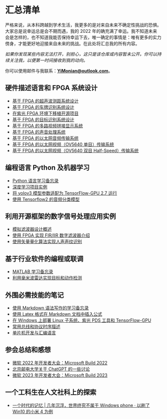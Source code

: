 # 汇总清单

严格来说，从本科跨越到学术生活，我更多的是对来自未来不确定性挑战的恐惧。大家总是说幸运总是会不期而遇，我的 2022 年的确充满了幸运。我不知道未来会是怎样的，也不知道我能否保持幸运下去，唯一确定的事情是：唯有更多的实力傍身，才能更好地迎接来自未来的挑战。在此处将汇总我的所有内容。

*如果你发现某些内容无法打开，别担心，这只是该仓库或内容暂未公开。你可以持续关注我，以便第一时间接收到我的动向。*

你可以使用邮件与我联系：**YiMonian@outlook.com**。

## 硬件描述语言和 FPGA 系统设计

  * [基于 FPGA 的超声波测距系统设计](https://github.com/MongooseOrion/UltraSonic-Design_based-on-FPGA)
  * [基于 FPGA 的车牌识别系统设计](https://github.com/MongooseOrion/FPGA-License-Plate-Recognition)
  * [在紫光 FPGA 环境下移植开源项目](https://github.com/MongooseOrion/Senses/blob/main/document/remake_for_pango.md)
  * [基于 FPGA 的目标识别系统设计](https://github.com/MongooseOrion/FPGA-Image-Recognition)
  * [基于 FPGA 的多路视频拼接显示系统](https://github.com/MongooseOrion/Multi-channel-video-splicing)
  * [基于 FPGA 的声音处理系统](https://github.com/MongooseOrion/FPGA_Audio_Noise_Gate)
  * [基于 FPGA 的以太网音频传输系统](https://github.com/MongooseOrion/FPGA_atoms/tree/master/system_project/audio_ethernet_trans)
  * [基于 FPGA 的以太网视频（OV5640 单目）传输系统](https://github.com/MongooseOrion/FPGA_atoms/tree/master/system_project/cam_ethernet_trans)
  * [基于 FPGA 的以太网视频（OV5640 双目 Half-Speed）传输系统](https://github.com/MongooseOrion/FPGA_atoms/tree/master/system_project/dual_image_capture)
  
## 编程语言 Python 及机器学习

  * [Python 语言学习备忘录](https://github.com/MongooseOrion/MyPythonLearning)
  * [深度学习项目实例](https://github.com/MongooseOrion/deep_learn)
  * [将 yolov3 模型参数适配为 TensorFlow-GPU 2.7 运行](https://github.com/MongooseOrion/tf2-keras-yolo3)
  * [使用 Tensorflow2 的音频分类模型](https://github.com/MongooseOrion/Audio-Classification)
  
## 利用开源框架的数字信号处理应用实例

  * [模拟滤波器设计概述](https://github.com/MongooseOrion/Senses/blob/main/document/LPF_RC.md)
  * [使用 FPGA 实现 FIR/IIR 数字滤波器介绍](https://github.com/MongooseOrion/FPGA_atoms/blob/master/document/filter_process.md)
  * [使用矢量量化算法实现人声声纹识别](https://github.com/MongooseOrion/FPGA_Audio_Noise_Gate/tree/main/Software/vqlbg)

## 基于行业软件的编程或联调

  * [MATLAB 学习备忘录](https://github.com/MongooseOrion/Senses/blob/main/document/matlab_func.md)
  * [利用毫米波雷达实现目标和动作检测](https://github.com/MongooseOrion/mmWave_design/)

## 外围必需技能的笔记

  * [使用 Markdown 语法写作的学习备忘录](https://github.com/MongooseOrion/Senses/blob/main/document/markdown_notes.md)
  * [使用 Latex 格式在 Markdown 文档中插入公式](https://github.com/MongooseOrion/Senses/blob/main/document/latex_formula.md)
  * [在 Windows 上部署 Linux 子系统、紫光 PDS 工具和 TensorFlow-GPU](https://github.com/MongooseOrion/Senses/tree/main/develop_on_Windows)
  * [常用总线和协议时序描述](https://github.com/MongooseOrion/FPGA_atoms/blob/master/README.md#技术文档目录)
  * [单片机开发与汇编语言](https://github.com/MongooseOrion/Senses/tree/main/MCU_development)

## 参会总结和感想

  * [微软 2022 年开发者大会：Microsoft Build 2022](https://github.com/MongooseOrion/Senses/blob/main/conference/Build_2022.md)
  * [北京邮电大学关于 ChatGPT 的一些讨论](https://github.com/MongooseOrion/Senses/blob/main/conference/ChatGPT_BUPT.md)
  * [微软 2023 年开发者大会：Microsoft Build 2023](https://github.com/MongooseOrion/Senses/blob/main/conference/Build_2023.md)

## 一个工科生在人文社科上的探索

  * [一个时代的记忆 | 几年沉浮，世界终究不属于 Windows phone · 以刷了 Win10 的小米 4 为例](https://www.coolapk.com/feed/16097298?shareKey=YTkwODMyNTM3MTRiNjM1NTFkNDU~&shareUid=777487&shareFrom=com.coolapk.market_9.1.1)
